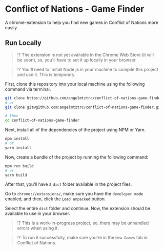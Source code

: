 # Conflict of Nations - Game Finder

A chrome-extension to help you find new games in Conflict of Nations more easily.

## Run Locally

> ⁉️ The extension is not yet available in the Chrome Web Store (it will be soon), so, you'll have to set it up locally in your browser.

> ⁉️ You'll need to install Node.js in your machine to compile this project and use it. This is temporary.

First, clone this repository into your local machine using the following command via terminal.

```sh
git clone https://github.com/angelmtztrc/conflict-of-nations-game-finder
# or
git clone git@github.com:angelmtztrc/conflict-of-nations-game-finder.git

# then
cd conflict-of-nations-game-finder
```

Next, install all of the dependencies of the project using NPM or Yarn.

```sh
npm install
# or
yarn install
```

Now, create a bundle of the project by running the following command:

```sh
npm run build
# or
yarn build
```

After that, you'll have a `dist` folder available in the project files.

Go to `chrome://extensions/`, make sure you have the `developer mode` enabled, and then, click the `Load unpacked` button.

Select the entire `dist` folder and continue. Now, the extension should be available to use in your browser.

> ⁉️ This is a work-in-progress project, so, there may be unhandled errors when using it.

> ⁉️ To run it successfully, make sure you're in the `New Games` tab in Conflict of Nations.
